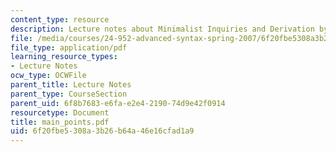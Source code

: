 ```yaml
---
content_type: resource
description: Lecture notes about Minimalist Inquiries and Derivation by Phase.
file: /media/courses/24-952-advanced-syntax-spring-2007/6f20fbe5308a3b26b64a46e16cfad1a9_main_points.pdf
file_type: application/pdf
learning_resource_types:
- Lecture Notes
ocw_type: OCWFile
parent_title: Lecture Notes
parent_type: CourseSection
parent_uid: 6f8b7683-e6fa-e2e4-2190-74d9e42f0914
resourcetype: Document
title: main_points.pdf
uid: 6f20fbe5-308a-3b26-b64a-46e16cfad1a9
---
```

